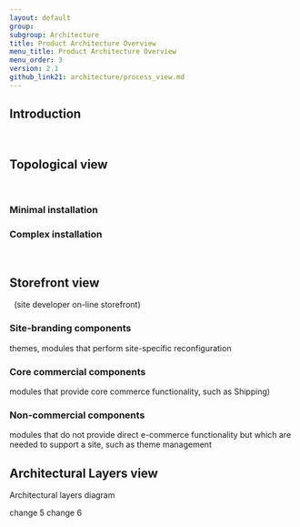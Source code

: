 ```yaml
---
layout: default
group: 
subgroup: Architecture
title: Product Architecture Overview
menu_title: Product Architecture Overview
menu_order: 3
version: 2.1
github_link21: architecture/process_view.md
---
```

<h2>Introduction</h2> 
<h2>Topological view</h2> 
<h3>Minimal installation</h3>
<h3>Complex installation</h3>  
<h2>Storefront view</h2>
  (site developer on-line storefront)
<h3>Site-branding components</h3>
themes, modules that perform site-specific reconfiguration 
<h3>Core commercial components</h3>
 modules that provide core commerce functionality, such as Shipping) 
<h3>Non-commercial components</h3>
 modules that do not provide direct e-commerce functionality but which are needed to support a site, such as theme management   <h2>Architectural Layers view</h2>
  Architectural layers diagram
  
  change 5
  change 6
